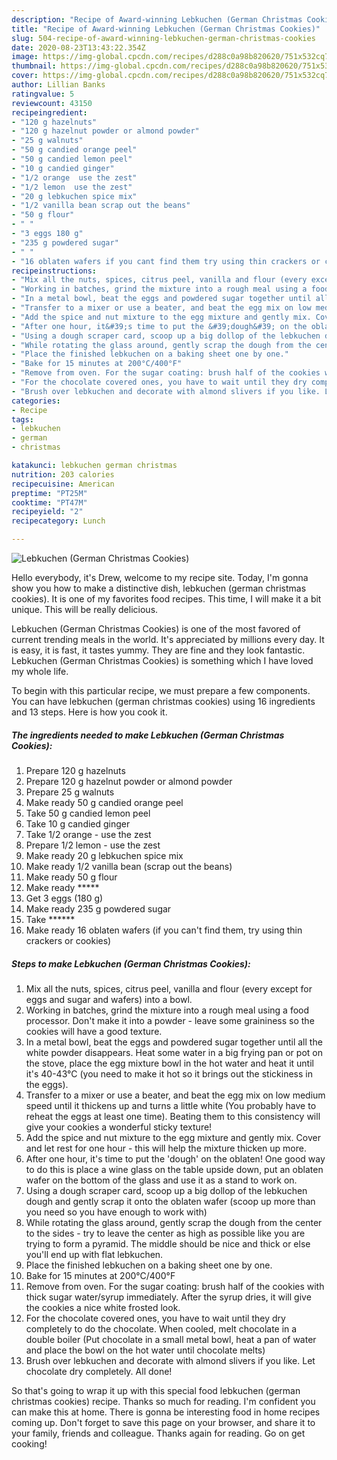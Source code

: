 ```yaml
---
description: "Recipe of Award-winning Lebkuchen (German Christmas Cookies)"
title: "Recipe of Award-winning Lebkuchen (German Christmas Cookies)"
slug: 504-recipe-of-award-winning-lebkuchen-german-christmas-cookies
date: 2020-08-23T13:43:22.354Z
image: https://img-global.cpcdn.com/recipes/d288c0a98b820620/751x532cq70/lebkuchen-german-christmas-cookies-recipe-main-photo.jpg
thumbnail: https://img-global.cpcdn.com/recipes/d288c0a98b820620/751x532cq70/lebkuchen-german-christmas-cookies-recipe-main-photo.jpg
cover: https://img-global.cpcdn.com/recipes/d288c0a98b820620/751x532cq70/lebkuchen-german-christmas-cookies-recipe-main-photo.jpg
author: Lillian Banks
ratingvalue: 5
reviewcount: 43150
recipeingredient:
- "120 g hazelnuts"
- "120 g hazelnut powder or almond powder"
- "25 g walnuts"
- "50 g candied orange peel"
- "50 g candied lemon peel"
- "10 g candied ginger"
- "1/2 orange  use the zest"
- "1/2 lemon  use the zest"
- "20 g lebkuchen spice mix"
- "1/2 vanilla bean scrap out the beans"
- "50 g flour"
- " "
- "3 eggs 180 g"
- "235 g powdered sugar"
- " "
- "16 oblaten wafers if you cant find them try using thin crackers or cookies"
recipeinstructions:
- "Mix all the nuts, spices, citrus peel, vanilla and flour (every except for eggs and sugar and wafers) into a bowl."
- "Working in batches, grind the mixture into a rough meal using a food processor. Don&#39;t make it into a powder - leave some graininess so the cookies will have a good texture."
- "In a metal bowl, beat the eggs and powdered sugar together until all the white powder disappears. Heat some water in a big frying pan or pot on the stove, place the egg mixture bowl in the hot water and heat it until it&#39;s 40-43°C (you need to make it hot so it brings out the stickiness in the eggs)."
- "Transfer to a mixer or use a beater, and beat the egg mix on low medium speed until it thickens up and turns a little white (You probably have to reheat the eggs at least one time). Beating them to this consistency will give your cookies a wonderful sticky texture!"
- "Add the spice and nut mixture to the egg mixture and gently mix. Cover and let rest for one hour - this will help the mixture thicken up more."
- "After one hour, it&#39;s time to put the &#39;dough&#39; on the oblaten! One good way to do this is place a wine glass on the table upside down, put an oblaten wafer on the bottom of the glass and use it as a stand to work on."
- "Using a dough scraper card, scoop up a big dollop of the lebkuchen dough and gently scrap it onto the oblaten wafer (scoop up more than you need so you have enough to work with)"
- "While rotating the glass around, gently scrap the dough from the center to the sides - try to leave the center as high as possible like you are trying to form a pyramid. The middle should be nice and thick or else you&#39;ll end up with flat lebkuchen."
- "Place the finished lebkuchen on a baking sheet one by one."
- "Bake for 15 minutes at 200°C/400°F"
- "Remove from oven. For the sugar coating: brush half of the cookies with thick sugar water/syrup immediately. After the syrup dries, it will give the cookies a nice white frosted look."
- "For the chocolate covered ones, you have to wait until they dry completely to do the chocolate. When cooled, melt chocolate in a double boiler (Put chocolate in a small metal bowl, heat a pan of water and place the bowl on the hot water until chocolate melts)"
- "Brush over lebkuchen and decorate with almond slivers if you like. Let chocolate dry completely. All done!"
categories:
- Recipe
tags:
- lebkuchen
- german
- christmas

katakunci: lebkuchen german christmas 
nutrition: 203 calories
recipecuisine: American
preptime: "PT25M"
cooktime: "PT47M"
recipeyield: "2"
recipecategory: Lunch

---
```



![Lebkuchen (German Christmas Cookies)](https://img-global.cpcdn.com/recipes/d288c0a98b820620/751x532cq70/lebkuchen-german-christmas-cookies-recipe-main-photo.jpg)

Hello everybody, it's Drew, welcome to my recipe site. Today, I'm gonna show you how to make a distinctive dish, lebkuchen (german christmas cookies). It is one of my favorites food recipes. This time, I will make it a bit unique. This will be really delicious.



Lebkuchen (German Christmas Cookies) is one of the most favored of current trending meals in the world. It's appreciated by millions every day. It is easy, it is fast, it tastes yummy. They are fine and they look fantastic. Lebkuchen (German Christmas Cookies) is something which I have loved my whole life.


To begin with this particular recipe, we must prepare a few components. You can have lebkuchen (german christmas cookies) using 16 ingredients and 13 steps. Here is how you cook it.

<!--inarticleads1-->

##### The ingredients needed to make Lebkuchen (German Christmas Cookies):

1. Prepare 120 g hazelnuts
1. Prepare 120 g hazelnut powder or almond powder
1. Prepare 25 g walnuts
1. Make ready 50 g candied orange peel
1. Take 50 g candied lemon peel
1. Take 10 g candied ginger
1. Take 1/2 orange - use the zest
1. Prepare 1/2 lemon - use the zest
1. Make ready 20 g lebkuchen spice mix
1. Make ready 1/2 vanilla bean (scrap out the beans)
1. Make ready 50 g flour
1. Make ready  *****
1. Get 3 eggs (180 g)
1. Make ready 235 g powdered sugar
1. Take  ******
1. Make ready 16 oblaten wafers (if you can&#39;t find them, try using thin crackers or cookies)




<!--inarticleads2-->

##### Steps to make Lebkuchen (German Christmas Cookies):

1. Mix all the nuts, spices, citrus peel, vanilla and flour (every except for eggs and sugar and wafers) into a bowl.
1. Working in batches, grind the mixture into a rough meal using a food processor. Don&#39;t make it into a powder - leave some graininess so the cookies will have a good texture.
1. In a metal bowl, beat the eggs and powdered sugar together until all the white powder disappears. Heat some water in a big frying pan or pot on the stove, place the egg mixture bowl in the hot water and heat it until it&#39;s 40-43°C (you need to make it hot so it brings out the stickiness in the eggs).
1. Transfer to a mixer or use a beater, and beat the egg mix on low medium speed until it thickens up and turns a little white (You probably have to reheat the eggs at least one time). Beating them to this consistency will give your cookies a wonderful sticky texture!
1. Add the spice and nut mixture to the egg mixture and gently mix. Cover and let rest for one hour - this will help the mixture thicken up more.
1. After one hour, it&#39;s time to put the &#39;dough&#39; on the oblaten! One good way to do this is place a wine glass on the table upside down, put an oblaten wafer on the bottom of the glass and use it as a stand to work on.
1. Using a dough scraper card, scoop up a big dollop of the lebkuchen dough and gently scrap it onto the oblaten wafer (scoop up more than you need so you have enough to work with)
1. While rotating the glass around, gently scrap the dough from the center to the sides - try to leave the center as high as possible like you are trying to form a pyramid. The middle should be nice and thick or else you&#39;ll end up with flat lebkuchen.
1. Place the finished lebkuchen on a baking sheet one by one.
1. Bake for 15 minutes at 200°C/400°F
1. Remove from oven. For the sugar coating: brush half of the cookies with thick sugar water/syrup immediately. After the syrup dries, it will give the cookies a nice white frosted look.
1. For the chocolate covered ones, you have to wait until they dry completely to do the chocolate. When cooled, melt chocolate in a double boiler (Put chocolate in a small metal bowl, heat a pan of water and place the bowl on the hot water until chocolate melts)
1. Brush over lebkuchen and decorate with almond slivers if you like. Let chocolate dry completely. All done!




So that's going to wrap it up with this special food lebkuchen (german christmas cookies) recipe. Thanks so much for reading. I'm confident you can make this at home. There is gonna be interesting food in home recipes coming up. Don't forget to save this page on your browser, and share it to your family, friends and colleague. Thanks again for reading. Go on get cooking!

